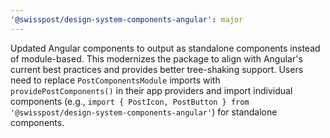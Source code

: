 ```yaml
---
'@swisspost/design-system-components-angular': major
---
```


Updated Angular components to output as standalone components instead of module-based. This modernizes the package to align with Angular's current best practices and provides better tree-shaking support. Users need to replace `PostComponentsModule` imports with `providePostComponents()` in their app providers and import individual components (e.g., `import { PostIcon, PostButton } from '@swisspost/design-system-components-angular'`) for standalone components.